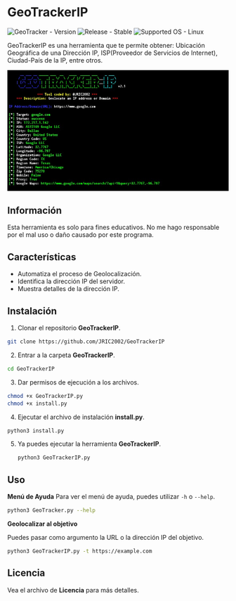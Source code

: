 # GeoTrackerIP

![GeoTracker - Version](https://img.shields.io/badge/GeoTrackerIP-v2.0-brightgreen)
![Release - Stable](https://img.shields.io/badge/Release-Stable-brightgreen)
![Supported OS - Linux](https://img.shields.io/badge/Supported%20OS-Linux-blue)

GeoTrackerIP es una herramienta que te permite obtener: Ubicación Geográfica de una Dirección IP, ISP(Proveedor de Servicios de Internet), Ciudad-País de la IP, entre otros.

![GeoTrackerIP - Screenshot](https://github.com/JRIC2002/GeoTrackerIP/blob/master/.Screenshots/GeoTrackerIP-Screenshot[01].jpg)

## Información

Esta herramienta es solo para fines educativos. No me hago responsable por el mal uso o daño causado por este programa.

## Características

* Automatiza el proceso de Geolocalización.
* Identifica la dirección IP del servidor.
* Muestra detalles de la dirección IP.

## Instalación

1. Clonar el repositorio **GeoTrackerIP**.
```bash
git clone https://github.com/JRIC2002/GeoTrackerIP
```

2. Entrar a la carpeta **GeoTrackerIP**.
```bash
cd GeoTrackerIP
```

3. Dar permisos de ejecución a los archivos.
```bash
chmod +x GeoTrackerIP.py
chmod +x install.py
```

4. Ejecutar el archivo de instalación **install.py**.
```bash
python3 install.py
```

5. Ya puedes ejecutar la herramienta **GeoTrackerIP**.
     ```bash
     python3 GeoTrackerIP.py
     ```

## Uso

**Menú de Ayuda**
Para ver el menú de ayuda, puedes utilizar `-h` o `--help`.
```bash
python3 GeoTracker.py --help
```

**Geolocalizar al objetivo**

Puedes pasar como argumento la URL o la dirección IP del objetivo.
```bash
python3 GeoTrackerIP.py -t https://example.com
```

## Licencia
Vea el archivo de **Licencia** para más detalles.
